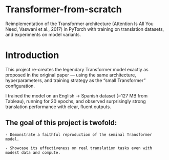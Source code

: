 # Transformer-from-scratch
Reimplementation of the Transformer architecture (Attention Is All You Need, Vaswani et al., 2017) in PyTorch with training on translation datasets, and experiments on model variants.

# Introduction
This project re-creates the legendary Transformer model exactly as proposed in the original paper — using the same architecture, hyperparameters, and training strategy as the “small Transformer” configuration.

I trained the model on an English → Spanish dataset (~127 MB from Tableau), running for 20 epochs, and observed surprisingly strong translation performance with clear, fluent outputs.

## The goal of this project is twofold:

    - Demonstrate a faithful reproduction of the seminal Transformer model.

    - Showcase its effectiveness on real translation tasks even with modest data and compute.
